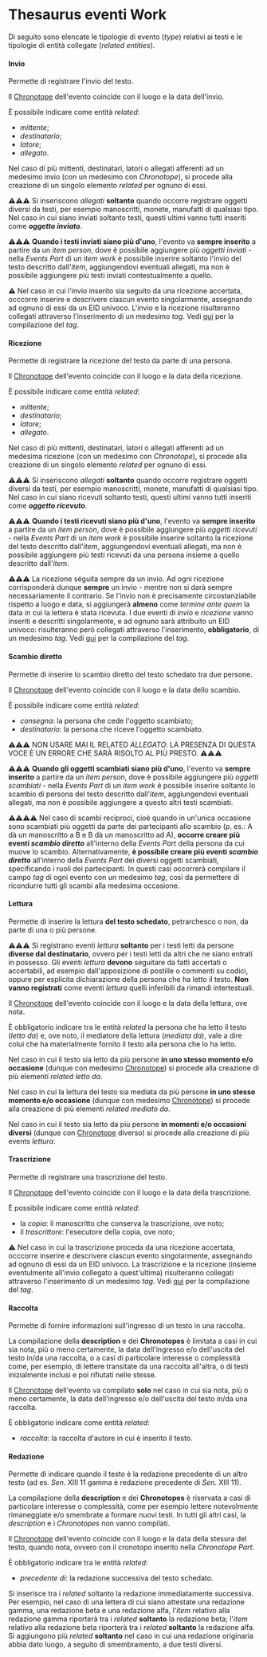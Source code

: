 # Thesaurus eventi Work 
Di seguito sono elencate le tipologie di evento (_type_) relativi ai testi e le tipologie di entità collegate (_related entities_).  


#### Invio 
Permette di registrare l'invio del testo.

Il [Chronotope](Asserted_Chronotope_Brick.md) dell'evento coincide con il luogo e la data dell'invio.   

È possibile indicare come entità _related_:  
* _mittente_;  
* _destinatario_;  
* _latore_;
* _allegato_.

Nel caso di più mittenti, destinatari, latori o allegati afferenti ad un medesimo invio (con un medesimo con _Chronotope_), si procede alla creazione di un singolo elemento _related_ per ognuno di essi.

⚠️⚠️⚠️ Si inseriscono _allegati_ **soltanto** quando occorre registrare oggetti diversi da testi, per esempio manoscritti, monete, manufatti di qualsiasi tipo. Nel caso in cui siano inviati soltanto testi, questi ultimi vanno tutti inseriti come **_oggetto inviato_**. 

⚠️⚠️⚠️ **Quando i testi inviati siano più d'uno**, l'evento va **sempre inserito** a partire da un _item person_, dove è possibile aggiungere più _oggetti inviati_ - nella _Events Part_ di un _item work_ è possibile inserire soltanto l'invio del testo descritto dall'_item_, aggiungendovi eventuali allegati, ma non è possibile aggiungere più testi inviati contestualmente a quello.

⚠️ Nel caso in cui l'invio inserito sia seguito da una ricezione accertata, occcorre inserire e descrivere ciascun evento singolarmente, assegnando ad ognuno di essi da un EID univoco. L'invio e la ricezione risulteranno collegati attraverso l'inserimento di un medesimo _tag_. Vedi [qui](Events_Part.md#-tag) per la compilazione del _tag_. 

#### Ricezione  
Permette di registrare la ricezione del testo da parte di una persona.  

Il [Chronotope](Asserted_Chronotope_Brick.md) dell'evento coincide con il luogo e la data della ricezione.   

È possibile indicare come entità _related_:  
* _mittente_;  
* _destinatario_;  
* _latore_;  
* _allegato_.

Nel caso di più mittenti, destinatari, latori o allegati afferenti ad un medesima ricezione (con un medesimo con _Chronotope_), si procede alla creazione di un singolo elemento _related_ per ognuno di essi.  

⚠️⚠️⚠️ Si inseriscono _allegati_ **soltanto** quando occorre registrare oggetti diversi da testi, per esempio manoscritti, monete, manufatti di qualsiasi tipo. Nel caso in cui siano ricevuti soltanto testi, questi ultimi vanno tutti inseriti come **_oggetto ricevuto_**. 

⚠️⚠️⚠️ **Quando i testi ricevuti siano più d'uno**, l'evento va **sempre inserito** a partire da un _item person_, dove è possibile aggiungere più _oggetti ricevuti_ - nella _Events Part_ di un _item work_ è possibile inserire soltanto la ricezione del testo descritto dall'_item_, aggiungendovi eventuali allegati, ma non è possibile aggiungere più testi ricevuti da una persona insieme a quello descritto dall'_item_.

⚠️⚠️⚠️ La ricezione séguita sempre da un invio. Ad ogni ricezione corrisponderà dunque **sempre** un invio - mentre non si darà sempre necessariamente il contrario. Se l'invio non è precisamente circostanziabile rispetto a luogo e data, si aggiungerà **almeno** come _termine ante quem_ la data in cui la lettera è stata ricevuta. I due eventi di _invio_ e _ricezione_ vanno inseriti e descritti singolarmente, e ad ognuno sarà attribuito un EID univoco: risulteranno però collegati attraverso l'inserimento, **obbligatorio**, di un medesimo _tag_. Vedi [qui](Events_Part.md#-tag) per la compilazione del _tag_. 
 

#### Scambio diretto  
Permette di inserire lo scambio diretto del testo schedato tra due persone.

Il [Chronotope](Asserted_Chronotope_Brick.md) dell'evento coincide con il luogo e la data dello scambio.   

È possibile indicare come entità _related_:  
* _consegna_: la persona che cede l'oggetto scambiato;  
* _destinatario_: la persona che riceve l'oggetto scambiato. 

⚠️⚠️⚠️ NON USARE MAI IL RELATED _ALLEGATO_: LA PRESENZA DI QUESTA VOCE È UN ERRORE CHE SARÀ RISOLTO AL PIÙ PRESTO. ⚠️⚠️⚠️ 

⚠️⚠️⚠️ **Quando gli oggetti scambiati siano più d'uno**, l'evento va **sempre inserito** a partire da un _item person_, dove è possibile aggiungere più _oggetti scambiati_ - nella _Events Part_ di un _item work_ è possibile inserire soltanto lo scambio di persona del testo descritto dall'_item_, aggiungendovi eventuali allegati, ma non è possibile aggiungere a questo altri testi scambiati.

⚠⚠️⚠️⚠️ Nel caso di scambi reciproci, cioè quando in un'unica occasione sono scambiati più oggetti da parte dei partecipanti allo scambio (p. es.: A dà un manoscritto a B e B dà un manoscritto ad A), **occorre creare più eventi _scambio diretto_** all'interno della _Events Part_ della persona da cui muove lo scambio. Alternativamente, **è possibile creare più eventi _scambio diretto_** all'interno della _Events Part_ dei diversi oggetti scambiati, specificando i ruoli dei partecipanti. In questi casi occorrerà compilare il campo _tag_ di ogni evento con un medesimo _tag_, così da permettere di ricondurre tutti gli scambi alla medesima occasione.

#### Lettura
Permette di inserire la lettura **del testo schedato**, petrarchesco o non, da parte di una o più persone.

⚠️⚠️⚠️ Si registrano eventi _lettura_ **soltanto** per i testi letti da persone **diverse dal destinatario**, ovvero per i testi letti da altri che ne siano entrati in possesso. Gli eventi _lettura_ **devono** seguitare da fatti accertati o accertabili, ad esempio dall'apposizione di postille o commenti su codici, oppure per esplicita dichiarazione della persona che ha letto il testo. **Non vanno registrati** come eventi _lettura_ quelli inferibili da rimandi intertestuali.


Il [Chronotope](Asserted_Chronotope_Brick.md) dell'evento coincide con il luogo e la data della lettura, ove nota.   

È obbligatorio indicare tra le entità _related_ la persona che ha letto il testo (_letto da_) e, ove noto, il mediatore della lettura (_mediata da_), vale a dire colui che ha materialmente fornito il testo alla persona che lo ha letto.

Nel caso in cui il testo sia letto da più persone **in uno stesso momento e/o occasione** (dunque con medesimo [Chronotope](Asserted_Chronotope_Brick.md)) si procede alla creazione di più elementi _related_ _letto da_.

Nel caso in cui la lettura del testo sia mediata da più persone **in uno stesso momento e/o occasione** (dunque con medesimo [Chronotope](Asserted_Chronotope_Brick.md)) si procede alla creazione di più elementi _related_ _mediato da_.

Nel caso in cui il testo sia letto da più persone **in momenti e/o occasioni diversi** (dunque con [Chronotope](Asserted_Chronotope_Brick.md) diverso) si procede alla creazione di più events _lettura_.

#### Trascrizione
Permette di registrare una trascrizione del testo.

Il [Chronotope](Asserted_Chronotope_Brick.md) dell'evento coincide con il luogo e la data della trascrizione.   

È possibile indicare come entità _related_:  
* la _copia_: il manoscritto che conserva la trascrizione, ove noto;
* il _trascrittore_: l'esecutore della copia, ove noto;

⚠️ Nel caso in cui la trascrizione proceda da una ricezione accertata, occcorre inserire e descrivere ciascun evento singolarmente, assegnando ad ognuno di essi da un EID univoco. La trascrizione e la ricezione (insieme eventulmente all'invio collegato a quest'ultima) risulteranno collegati attraverso l'inserimento di un medesimo _tag_. Vedi [qui](Events_Part.md#-tag) per la compilazione del _tag_. 

#### Raccolta
Permette di fornire informazioni sull'ingresso di un testo in una raccolta.    

La compilazione della **description** e dei **Chronotopes** è limitata a casi in cui sia nota, più o meno certamente, la data dell'ingresso e/o dell'uscita del testo in/da una raccolta, o a casi di particolare interesse o complessità come, per esempio, di lettere transitate da una raccolta all'altra, o di testi inizialmente inclusi e poi rifiutati nelle stesse. 

Il [Chronotope](Asserted_Chronotope_Brick.md) dell'evento va compilato **solo** nel caso in cui sia nota, più o meno certamente, la data dell'ingresso e/o dell'uscita del testo in/da una raccolta.  

È obbligatorio indicare come entità _related_:  
* _raccolta_: la raccolta d'autore in cui è inserito il testo.    

#### Redazione
Permette di indicare quando il testo è la redazione precedente di un altro testo (ad es. _Sen_. XIII 11 gamma è redazione precedente di _Sen_. XIII 11).  

La compilazione della **description** e dei **Chronotopes** è riservata a casi di particolare interesse o complessità, come per esempio lettere notevolmente rimaneggiate e/o smembrate a formare nuovi testi. In tutti gli altri casi, la _description_ e i _Chronotopes_ non vanno compilati.    

Il [Chronotope](Asserted_Chronotope_Brick.md) dell'evento coincide con il luogo e la data della stesura del testo, quando nota, ovvero con il cronotopo inserito nella _Chronotope Part_.

È obbligatorio indicare tra le entità _related_:  
* _precedente di_: la redazione successiva del testo schedato.

Si inserisce tra i _related_ soltanto la redazione immediatamente successiva. Per esempio, nel caso di una lettera di cui siano attestate una redazione gamma, una redazione beta e una redazione alfa, l'_item_ relativo alla redazione gamma riporterà tra i _related_ **soltanto** la redazione beta; l'_item_ relativo alla redazione beta riporterà tra i _related_ **soltanto** la redazione alfa.  
Si aggiungono più _related_ **soltanto** nel caso in cui una redazione originaria abbia dato luogo, a seguito di smembramento, a due testi diversi.  
